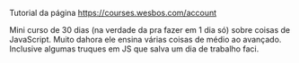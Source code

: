 Tutorial da página https://courses.wesbos.com/account

Mini curso de 30 dias (na verdade da pra fazer em 1 dia só) sobre coisas de JavaScript. Muito dahora ele ensina várias coisas de médio ao avançado.
Inclusive algumas truques em JS que salva um dia de trabalho faci.